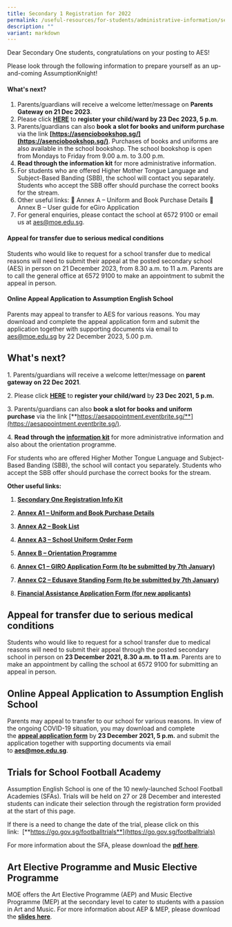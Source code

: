 ```yaml
---
title: Secondary 1 Registration for 2022
permalink: /useful-resources/for-students/administrative-information/secondary-1-registration-for-2022/
description: ""
variant: markdown
---
```

Dear Secondary One students, congratulations on your posting to AES! 

Please look through the following information to prepare yourself as an up-and-coming AssumptionKnight! 

#### What's next?

1.	Parents/guardians will receive a welcome letter/message on **Parents Gateway on 21 Dec 2023**. 
2.	Please click **[HERE](https://form.gov.sg/638007c1e5a2f1001208ead0)** to **register your child/ward by 23 Dec 2023, 5 p.m**.
3.	Parents/guardians can also **book a slot for books and uniform purchase** via the link **[https://asenciobookshop.sg/](https://asenciobookshop.sg/)**. Purchases of books and uniforms are also available in the school bookshop. The school bookshop is open from Mondays to Friday from 9.00 a.m. to 3.00 p.m.
4.	**Read through the information kit** for more administrative information.
5.	For students who are offered Higher Mother Tongue Language and Subject-Based Banding (SBB), the school will contact you separately. Students who accept the SBB offer should purchase the correct books for the stream.
6.	Other useful links: 
	Annex A – Uniform and Book Purchase Details
	Annex B – User guide for eGiro Application
7.	For general enquiries, please contact the school at 6572 9100 or email us at aes@moe.edu.sg.

#### Appeal for transfer due to serious medical conditions
Students who would like to request for a school transfer due to medical reasons will need to submit their appeal at the posted secondary school (AES) in person on 21 December 2023, from 8.30 a.m. to 11 a.m. Parents are to call the general office at 6572 9100 to make an appointment to submit the appeal in person.

#### Online Appeal Application to Assumption English School
Parents may appeal to transfer to AES for various reasons. You may download and complete the appeal application form and submit the application together with supporting documents via email to aes@moe.edu.sg by 22 December 2023, 5.00 p.m. 





What's next?
------------

1\. Parents/guardians&nbsp;will receive a welcome letter/message on&nbsp;**parent gateway on 22 Dec 2021**.&nbsp;

2\. Please click&nbsp;[**HERE**](https://form.gov.sg/5fdef7fa895957001173e9fd)&nbsp;to&nbsp;**register your child/ward**&nbsp;by&nbsp;**23 Dec 2021, 5 p.m.**

3\. Parents/guardians can also&nbsp;**book a slot for books and uniform purchase**&nbsp;via the link&nbsp;[**https://aesappointment.eventbrite.sg/**](https://aesappointment.eventbrite.sg/).

4.&nbsp;**Read through the&nbsp;[information kit](/files/Secondary%20One%20Registration%20Info%20Kit%202022.pdf)**&nbsp;for more administrative information and also about the orientation programme.

For students who are offered Higher Mother Tongue Language and Subject-Based Banding (SBB), the school will contact you separately. Students who accept the SBB offer should purchase the correct books for the stream.

**Other useful links:**

1.  [**Secondary One Registration Info Kit**](/files/Secondary%20One%20Registration%20Info%20Kit%202022%20.pdf) 
   
2.  [**Annex A1 – Uniform and Book Purchase Details**](/files/Annex%20A1-%20Uniform%20and%20Book%20Purchase%20Details.pdf)
3.  [**Annex A2 – Book List**](/files/Annex%20A2%20-%20Book%20List.pdf)
4.  [**Annex A3 – School Uniform Order Form**](/files/Annex%20A3%20-%20School%20Uniform%20Order%20Form.pdf)
5.  [**Annex B – Orientation Programme**](/files/Annex%20B%20-%20Orientation%20Programme.pdf)
6.  [**Annex C1 – GIRO Application Form (to be submitted by 7th January)**](/files/Annex%20C1%20-%20Giro%20application%20form.pdf)
7.  [**Annex C2 – Edusave Standing Form (to be submitted by 7th January)**](/files/Annex%20C2%20-%20Edusave%20Application%20Form.pdf)
8.  [**Financial Assistance Application Form&nbsp;(for new applicants)**](/files/MOE%20FAS%20Application%20Form.pdf)

Appeal for transfer due to serious medical conditions
-----------------------------------------------------

Students who would like to request for a school transfer due to medical reasons will need to submit their appeal through the posted secondary school in person on&nbsp;**23 December 2021, 8.30 a.m. to 11 a.m**. Parents are to make an appointment by calling the school at 6572 9100 for submitting an appeal in person.

Online Appeal Application to Assumption English School
------------------------------------------------------

Parents may appeal to transfer to our school for various reasons. In view of the ongoing COVID-19 situation, you may download and complete the&nbsp;[**appeal application form**](/files/Online%20Appeal%20to%20AES%20Form.pdf)&nbsp;by&nbsp;**23 December 2021, 5 p.m.**&nbsp;and submit the application together with supporting documents via email to&nbsp;[**aes@moe.edu.sg**](mailto:aes@moe.edu.sg).  

Trials for School Football Academy
----------------------------------

Assumption English School is one of the 10 newly-launched School Football Academies (SFAs). Trials will be held on 27 or 28 December and interested students can indicate their selection through the registration form provided at the start of this page.

If there is a need to change the date of the trial, please click on this link:&nbsp;&nbsp;[**https://go.gov.sg/footballtrials**](https://go.gov.sg/footballtrials)

For more information about the SFA, please download the&nbsp;[**pdf here**](https://drive.google.com/file/d/1q1iViZmfsHDspI8fOOKZ-mmo3rzlyd9L/view).&nbsp;

Art Elective Programme and Music Elective Programme
---------------------------------------------------

MOE offers the Art Elective Programme (AEP) and Music Elective Programme (MEP) at the secondary level to cater to students with a passion in Art and Music. For more information about AEP &amp; MEP, please download the&nbsp;[**slides here**](/files/AEP%20%20MEP.pdf).
